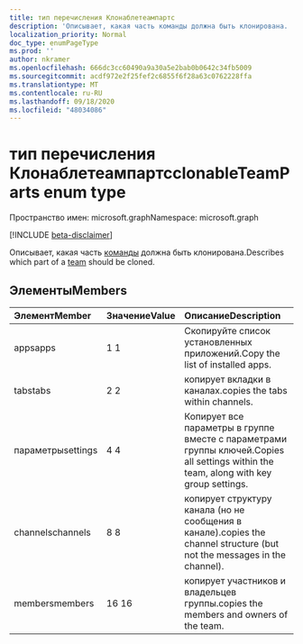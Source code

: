```yaml
---
title: тип перечисления Клонаблетеампартс
description: 'Описывает, какая часть команды должна быть клонирована. '
localization_priority: Normal
doc_type: enumPageType
ms.prod: ''
author: nkramer
ms.openlocfilehash: 666dc3cc60490a9a30a5e2bab0b0642c34fb5009
ms.sourcegitcommit: acdf972e2f25fef2c6855f6f28a63c0762228ffa
ms.translationtype: MT
ms.contentlocale: ru-RU
ms.lasthandoff: 09/18/2020
ms.locfileid: "48034086"
---
```

# <a name="clonableteamparts-enum-type"></a><span data-ttu-id="27c3d-103">тип перечисления Клонаблетеампартс</span><span class="sxs-lookup"><span data-stu-id="27c3d-103">clonableTeamParts enum type</span></span>

<span data-ttu-id="27c3d-104">Пространство имен: microsoft.graph</span><span class="sxs-lookup"><span data-stu-id="27c3d-104">Namespace: microsoft.graph</span></span>

[!INCLUDE [beta-disclaimer](../../includes/beta-disclaimer.md)]

<span data-ttu-id="27c3d-105">Описывает, какая часть [команды](../resources/team.md) должна быть клонирована.</span><span class="sxs-lookup"><span data-stu-id="27c3d-105">Describes which part of a [team](../resources/team.md) should be cloned.</span></span>

## <a name="members"></a><span data-ttu-id="27c3d-106">Элементы</span><span class="sxs-lookup"><span data-stu-id="27c3d-106">Members</span></span>

| <span data-ttu-id="27c3d-107">Элемент</span><span class="sxs-lookup"><span data-stu-id="27c3d-107">Member</span></span> | <span data-ttu-id="27c3d-108">Значение</span><span class="sxs-lookup"><span data-stu-id="27c3d-108">Value</span></span>| <span data-ttu-id="27c3d-109">Описание</span><span class="sxs-lookup"><span data-stu-id="27c3d-109">Description</span></span> |
|:---------------|:--------|:----------|
|<span data-ttu-id="27c3d-110">apps</span><span class="sxs-lookup"><span data-stu-id="27c3d-110">apps</span></span>|<span data-ttu-id="27c3d-111">1 </span><span class="sxs-lookup"><span data-stu-id="27c3d-111">1</span></span>|<span data-ttu-id="27c3d-112">Скопируйте список установленных приложений.</span><span class="sxs-lookup"><span data-stu-id="27c3d-112">Copy the list of installed apps.</span></span>|
|<span data-ttu-id="27c3d-113">tabs</span><span class="sxs-lookup"><span data-stu-id="27c3d-113">tabs</span></span>|<span data-ttu-id="27c3d-114">2 </span><span class="sxs-lookup"><span data-stu-id="27c3d-114">2</span></span>|<span data-ttu-id="27c3d-115">копирует вкладки в каналах.</span><span class="sxs-lookup"><span data-stu-id="27c3d-115">copies the tabs within channels.</span></span>|
|<span data-ttu-id="27c3d-116">параметры</span><span class="sxs-lookup"><span data-stu-id="27c3d-116">settings</span></span>|<span data-ttu-id="27c3d-117">4 </span><span class="sxs-lookup"><span data-stu-id="27c3d-117">4</span></span>|<span data-ttu-id="27c3d-118">Копирует все параметры в группе вместе с параметрами группы ключей.</span><span class="sxs-lookup"><span data-stu-id="27c3d-118">Copies all settings within the team, along with key group settings.</span></span>|
|<span data-ttu-id="27c3d-119">channels</span><span class="sxs-lookup"><span data-stu-id="27c3d-119">channels</span></span>|<span data-ttu-id="27c3d-120">8 </span><span class="sxs-lookup"><span data-stu-id="27c3d-120">8</span></span>|<span data-ttu-id="27c3d-121">копирует структуру канала (но не сообщения в канале).</span><span class="sxs-lookup"><span data-stu-id="27c3d-121">copies the channel structure (but not the messages in the channel).</span></span>|
|<span data-ttu-id="27c3d-122">members</span><span class="sxs-lookup"><span data-stu-id="27c3d-122">members</span></span>|<span data-ttu-id="27c3d-123">16 </span><span class="sxs-lookup"><span data-stu-id="27c3d-123">16</span></span>|<span data-ttu-id="27c3d-124">копирует участников и владельцев группы.</span><span class="sxs-lookup"><span data-stu-id="27c3d-124">copies the members and owners of the team.</span></span>|


